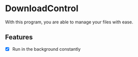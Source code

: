# DownloadControl
With this program, you are able to manage your files with ease.

## Features
- [x] Run in the background constantly
